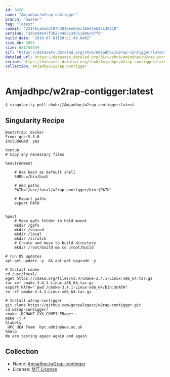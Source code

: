 ```yaml
---
id: 8420
name: "Amjadhpc/w2rap-contigger"
branch: "master"
tag: "latest"
commit: "221f6cabedd19743046ee5dec18e6feb85130218"
version: "2d50d4e47f3b2744b7c24711906c07f9"
build_date: "2019-07-01T20:21:49.640Z"
size_mb: 2855
size: 681750559
sif: "https://datasets.datalad.org/shub/Amjadhpc/w2rap-contigger/latest/2019-07-01-221f6cab-2d50d4e4/2d50d4e47f3b2744b7c24711906c07f9.simg"
datalad_url: https://datasets.datalad.org?dir=/shub/Amjadhpc/w2rap-contigger/latest/2019-07-01-221f6cab-2d50d4e4/
recipe: https://datasets.datalad.org/shub/Amjadhpc/w2rap-contigger/latest/2019-07-01-221f6cab-2d50d4e4/Singularity
collection: Amjadhpc/w2rap-contigger
---
```


# Amjadhpc/w2rap-contigger:latest

```bash
$ singularity pull shub://Amjadhpc/w2rap-contigger:latest
```

## Singularity Recipe

```singularity
Bootstrap: docker
From: gcc:5.5.0
IncludeCmd: yes

%setup
# Copy any necessary files

%environment

    # Use bash as default shell
    SHELL=/bin/bash

    # Add paths
    PATH="/usr/local/w2rap-contigger/bin:$PATH"

    # Export paths
    export PATH


%post
    # Make gpfs folder to hold mount
    mkdir /gpfs
    mkdir /shared
    mkdir /local
    mkdir /scratch
    # Create and move to build directory
    mkdir /root/build && cd /root/build

# run OS updates
apt-get update -y  && apt-get upgrade -y

# Install cmake
cd /usr/local/
wget https://cmake.org/files/v3.4/cmake-3.4.1-Linux-x86_64.tar.gz
tar xvf cmake-3.4.1-Linux-x86_64.tar.gz
export PATH="`pwd`/cmake-3.4.1-Linux-x86_64/bin:$PATH"
rm -rf cmake-3.4.1-Linux-x86_64.tar.gz

# Install w2rap-contigger
git clone https://github.com/gonzalogacc/w2rap-contigger.git
cd w2rap-contigger/
cmake -DCMAKE_CXX_COMPILER=g++ .
make -j 4
%labels
 HPC UEA Team  hpc.admin@uea.ac.uk
%help
We are testing again again and again
```

## Collection

 - Name: [Amjadhpc/w2rap-contigger](https://github.com/Amjadhpc/w2rap-contigger)
 - License: [MIT License](https://api.github.com/licenses/mit)

